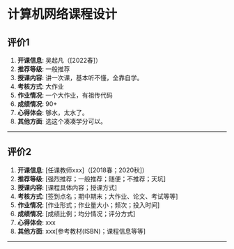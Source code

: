 # 计算机网络课程设计

## 评价1

1. **开课信息**: 吴起凡（[2022春]）
2. **推荐等级**: 一般推荐
3. **授课内容**: 讲一次课，基本听不懂，全靠自学。
4. **考核方式**: 大作业
5. **作业情况**: 一个大作业，有祖传代码
6. **成绩情况**: 90+
7. **心得体会**: 够水，太水了。
8. **其他方面**: 选这个凑凑学分可以。

---

## 评价2

1. **开课信息**: [任课教师xxx]（[2018春；2020秋]）
2. **推荐等级**: [强烈推荐；一般推荐；随便；不推荐；天坑]
3. **授课内容**: [课程具体内容；授课方式]
4. **考核方式**: [签到点名；期中期末；大作业、论文、考试等等]
5. **作业情况**: [作业形式；作业量大小；频次；投入时间]
6. **成绩情况**: [成绩比例；均分情况；评分方式]
7. **心得体会**: xxx
8. **其他方面**: xxx[参考教材(ISBN)；课程信息等等]

---